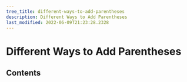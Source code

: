```yaml
---
tree_title: different-ways-to-add-parentheses
description: Different Ways to Add Parentheses
last_modified: 2022-06-09T21:23:28.2328
---
```


# Different Ways to Add Parentheses

## Contents
